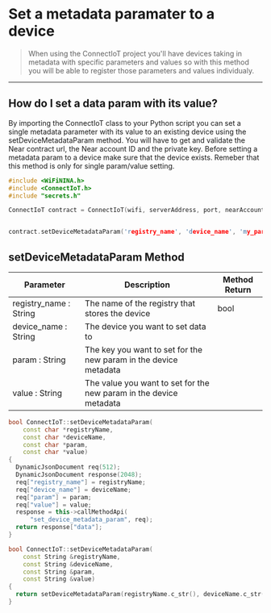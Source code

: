 # Set a metadata paramater to a device
>When using the ConnectIoT project you'll have devices taking in metadata with specific parameters and values so with this method you will be able to register those parameters and values individualy.
---
## How do I set a data param with its value?
By importing the ConnectIoT class to your Python script you can set a single metadata parameter with its value to an existing device using the setDeviceMetadataParam method. You will have to get and validate the Near contract url, the Near account ID and the private key. Before setting a metadata param to a device make sure that the device exists. Remeber that this method is only for single param/value setting.

```cpp
#include <WiFiNINA.h>
#include <ConnectIoT.h>
#include "secrets.h"

ConnectIoT contract = ConnectIoT(wifi, serverAddress, port, nearAccountId, nearPrivateKey);


contract.setDeviceMetadataParam('registry_name', 'device_name', 'my_param', 'my_value')

```
## setDeviceMetadataParam Method

|Parameter                                     |Description|Method Return                                                        |                                                      
 ------------------------------------------ | ------ |--------------------------------------------------------------------------------------------------------------------------- |
| registry_name : String                  | The name of the registry that stores the device  |bool        
|device_name : String |                The device you want to set data to|
|param : String| The key you want to set for the new param in the device metadata|
|value : String|The value you want to set for the new param in the device metadata|

```cpp
bool ConnectIoT::setDeviceMetadataParam(
    const char *registryName,
    const char *deviceName,
    const char *param,
    const char *value)
{
  DynamicJsonDocument req(512);
  DynamicJsonDocument response(2048);
  req["registry_name"] = registryName;
  req["device_name"] = deviceName;
  req["param"] = param;
  req["value"] = value;
  response = this->callMethodApi(
      "set_device_metadata_param", req);
  return response["data"];
}

bool ConnectIoT::setDeviceMetadataParam(
    const String &registryName,
    const String &deviceName,
    const String &param,
    const String &value)
{
  return setDeviceMetadataParam(registryName.c_str(), deviceName.c_str(), param.c_str(), value.c_str());
}

```